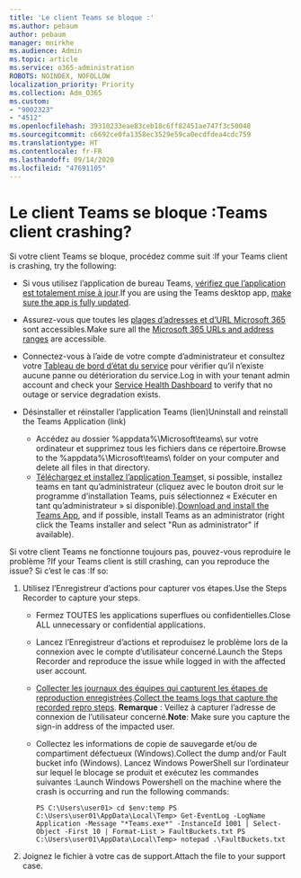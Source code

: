 ```yaml
---
title: 'Le client Teams se bloque :'
ms.author: pebaum
author: pebaum
manager: mnirkhe
ms.audience: Admin
ms.topic: article
ms.service: o365-administration
ROBOTS: NOINDEX, NOFOLLOW
localization_priority: Priority
ms.collection: Adm_O365
ms.custom:
- "9002323"
- "4512"
ms.openlocfilehash: 39310233eae83ceb18c6ff82451ae747f3c50048
ms.sourcegitcommit: c6692ce0fa1358ec3529e59ca0ecdfdea4cdc759
ms.translationtype: HT
ms.contentlocale: fr-FR
ms.lasthandoff: 09/14/2020
ms.locfileid: "47691105"
---
```

# <a name="teams-client-crashing"></a><span data-ttu-id="fde7a-102">Le client Teams se bloque :</span><span class="sxs-lookup"><span data-stu-id="fde7a-102">Teams client crashing?</span></span>

<span data-ttu-id="fde7a-103">Si votre client Teams se bloque, procédez comme suit :</span><span class="sxs-lookup"><span data-stu-id="fde7a-103">If your Teams client is crashing, try the following:</span></span>

- <span data-ttu-id="fde7a-104">Si vous utilisez l’application de bureau Teams, [vérifiez que l’application est totalement mise à jour](https://support.office.com/article/Update-Microsoft-Teams-535a8e4b-45f0-4f6c-8b3d-91bca7a51db1).</span><span class="sxs-lookup"><span data-stu-id="fde7a-104">If you are using the Teams desktop app, [make sure the app is fully updated](https://support.office.com/article/Update-Microsoft-Teams-535a8e4b-45f0-4f6c-8b3d-91bca7a51db1).</span></span>

- <span data-ttu-id="fde7a-105">Assurez-vous que toutes les [plages d’adresses et d’URL Microsoft 365 ](https://docs.microsoft.com/microsoftteams/connectivity-issues) sont accessibles.</span><span class="sxs-lookup"><span data-stu-id="fde7a-105">Make sure all the [Microsoft 365 URLs and address ranges](https://docs.microsoft.com/microsoftteams/connectivity-issues) are accessible.</span></span>

- <span data-ttu-id="fde7a-106">Connectez-vous à l’aide de votre compte d’administrateur et consultez votre [Tableau de bord d’état du service](https://docs.microsoft.com/office365/enterprise/view-service-health) pour vérifier qu’il n’existe aucune panne ou détérioration du service.</span><span class="sxs-lookup"><span data-stu-id="fde7a-106">Log in with your tenant admin account and check your [Service Health Dashboard](https://docs.microsoft.com/office365/enterprise/view-service-health) to verify that no outage or service degradation exists.</span></span>

- <span data-ttu-id="fde7a-107">Désinstaller et réinstaller l’application Teams (lien)</span><span class="sxs-lookup"><span data-stu-id="fde7a-107">Uninstall and reinstall the Teams Application (link)</span></span>
    - <span data-ttu-id="fde7a-108">Accédez au dossier %appdata%\Microsoft\teams\ sur votre ordinateur et supprimez tous les fichiers dans ce répertoire.</span><span class="sxs-lookup"><span data-stu-id="fde7a-108">Browse to the %appdata%\Microsoft\teams\ folder on your computer and delete all files in that directory.</span></span>
    - <span data-ttu-id="fde7a-109">[Téléchargez et installez l’application Teams](https://www.microsoft.com/microsoft-365/microsoft-teams/group-chat-software#office-DesktopAppDownload-ofoushy)et, si possible, installez teams en tant qu’administrateur (cliquez avec le bouton droit sur le programme d’installation Teams, puis sélectionnez « Exécuter en tant qu’administrateur » si disponible).</span><span class="sxs-lookup"><span data-stu-id="fde7a-109">[Download and install the Teams App](https://www.microsoft.com/microsoft-365/microsoft-teams/group-chat-software#office-DesktopAppDownload-ofoushy), and if possible, install Teams as an administrator (right click the Teams installer and select "Run as administrator" if available).</span></span>

<span data-ttu-id="fde7a-110">Si votre client Teams ne fonctionne toujours pas, pouvez-vous reproduire le problème ?</span><span class="sxs-lookup"><span data-stu-id="fde7a-110">If your Teams client is still crashing, can you reproduce the issue?</span></span> <span data-ttu-id="fde7a-111">Si c’est le cas :</span><span class="sxs-lookup"><span data-stu-id="fde7a-111">If so:</span></span>

1. <span data-ttu-id="fde7a-112">Utilisez l’Enregistreur d’actions pour capturer vos étapes.</span><span class="sxs-lookup"><span data-stu-id="fde7a-112">Use the Steps Recorder to capture your steps.</span></span>
    - <span data-ttu-id="fde7a-113">Fermez TOUTES les applications superflues ou confidentielles.</span><span class="sxs-lookup"><span data-stu-id="fde7a-113">Close ALL unnecessary or confidential applications.</span></span>
    - <span data-ttu-id="fde7a-114">Lancez l’Enregistreur d’actions et reproduisez le problème lors de la connexion avec le compte d’utilisateur concerné.</span><span class="sxs-lookup"><span data-stu-id="fde7a-114">Launch the Steps Recorder and reproduce the issue while logged in with the affected user account.</span></span>
    - <span data-ttu-id="fde7a-115">[Collecter les journaux des équipes qui capturent les étapes de reproduction enregistrées](https://docs.microsoft.com/microsoftteams/log-files).</span><span class="sxs-lookup"><span data-stu-id="fde7a-115">[Collect the teams logs that capture the recorded repro steps](https://docs.microsoft.com/microsoftteams/log-files).</span></span> <span data-ttu-id="fde7a-116">**Remarque** : Veillez à capturer l’adresse de connexion de l’utilisateur concerné.</span><span class="sxs-lookup"><span data-stu-id="fde7a-116">**Note**: Make sure you capture the sign-in address of the impacted user.</span></span>
    - <span data-ttu-id="fde7a-117">Collectez les informations de copie de sauvegarde et/ou de compartiment défectueux (Windows).</span><span class="sxs-lookup"><span data-stu-id="fde7a-117">Collect the dump and/or Fault bucket info (Windows).</span></span> <span data-ttu-id="fde7a-118">Lancez Windows PowerShell sur l’ordinateur sur lequel le blocage se produit et exécutez les commandes suivantes :</span><span class="sxs-lookup"><span data-stu-id="fde7a-118">Launch Windows Powershell on the machine where the crash is occurring and run the following commands:</span></span>

        `
        PS C:\Users\user01> cd $env:temp
        PS C:\Users\user01\AppData\Local\Temp> Get-EventLog -LogName Application -Message "*Teams.exe*" -InstanceId 1001 | Select-Object -First 10 | Format-List > FaultBuckets.txt
        PS C:\Users\user01\AppData\Local\Temp> notepad .\FaultBuckets.txt
        `
    
2. <span data-ttu-id="fde7a-119">Joignez le fichier à votre cas de support.</span><span class="sxs-lookup"><span data-stu-id="fde7a-119">Attach the file to your support case.</span></span>
